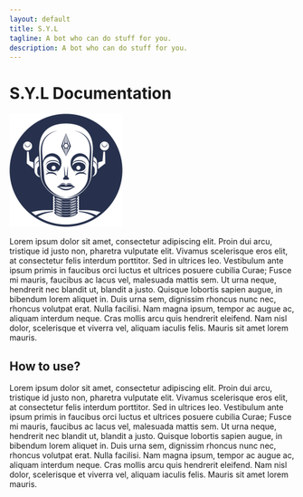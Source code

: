 ```yaml
---
layout: default
title: S.Y.L
tagline: A bot who can do stuff for you.
description: A bot who can do stuff for you.
---
```


# S.Y.L Documentation

![Syl](assets/syl-icon.png)

Lorem ipsum dolor sit amet, consectetur adipiscing elit. Proin dui arcu, tristique id justo non, pharetra vulputate elit. Vivamus scelerisque eros elit, at consectetur felis interdum porttitor. Sed in ultrices leo. Vestibulum ante ipsum primis in faucibus orci luctus et ultrices posuere cubilia Curae; Fusce mi mauris, faucibus ac lacus vel, malesuada mattis sem. Ut urna neque, hendrerit nec blandit ut, blandit a justo. Quisque lobortis sapien augue, in bibendum lorem aliquet in. Duis urna sem, dignissim rhoncus nunc nec, rhoncus volutpat erat. Nulla facilisi. Nam magna ipsum, tempor ac augue ac, aliquam interdum neque. Cras mollis arcu quis hendrerit eleifend. Nam nisl dolor, scelerisque et viverra vel, aliquam iaculis felis. Mauris sit amet lorem mauris.

## How to use?
Lorem ipsum dolor sit amet, consectetur adipiscing elit. Proin dui arcu, tristique id justo non, pharetra vulputate elit. Vivamus scelerisque eros elit, at consectetur felis interdum porttitor. Sed in ultrices leo. Vestibulum ante ipsum primis in faucibus orci luctus et ultrices posuere cubilia Curae; Fusce mi mauris, faucibus ac lacus vel, malesuada mattis sem. Ut urna neque, hendrerit nec blandit ut, blandit a justo. Quisque lobortis sapien augue, in bibendum lorem aliquet in. Duis urna sem, dignissim rhoncus nunc nec, rhoncus volutpat erat. Nulla facilisi. Nam magna ipsum, tempor ac augue ac, aliquam interdum neque. Cras mollis arcu quis hendrerit eleifend. Nam nisl dolor, scelerisque et viverra vel, aliquam iaculis felis. Mauris sit amet lorem mauris.
